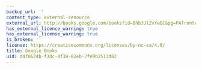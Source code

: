 ```yaml
---
backup_url: ''
content_type: external-resource
external_url: http://books.google.com/books?id=BhbJUlZvYwEC&pg=PAfrontcover
has_external_licence_warning: true
has_external_license_warning: true
is_broken: ''
license: https://creativecommons.org/licenses/by-nc-sa/4.0/
title: Google Books
uid: d4f8624b-f3dc-4f38-82eb-7fe9b2513d82
---
```

